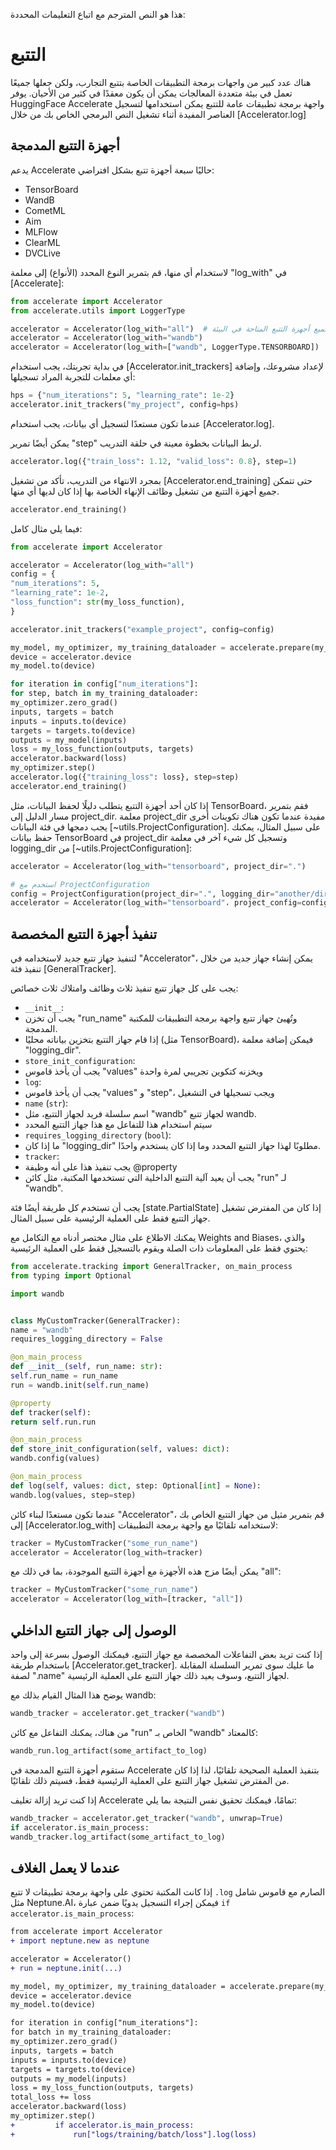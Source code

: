 هذا هو النص المترجم مع اتباع التعليمات المحددة: 

<!--Copyright 2022 The HuggingFace Team. All rights reserved.
Licensed under the Apache License, Version 2.0 (the "License"); you may not use this file except in compliance with
the License. You may obtain a copy of the License at
http://www.apache.org/licenses/LICENSE-2.0
Unless required by applicable law or agreed to in writing, software distributed under the License is distributed on
an "AS IS" BASIS, WITHOUT WARRANTIES OR CONDITIONS OF ANY KIND, either express or implied. See the License for the
specific language governing permissions and limitations under the License.
⚠️ Note that this file is in Markdown but contain specific syntax for our doc-builder (similar to MDX) that may not be
rendered properly in your Markdown viewer.
-->

# التتبع

هناك عدد كبير من واجهات برمجة التطبيقات الخاصة بتتبع التجارب، ولكن جعلها جميعًا تعمل في بيئة متعددة المعالجات يمكن أن يكون معقدًا في كثير من الأحيان. يوفر HuggingFace Accelerate واجهة برمجة تطبيقات عامة للتتبع يمكن استخدامها لتسجيل العناصر المفيدة أثناء تشغيل النص البرمجي الخاص بك من خلال [Accelerator.log]

## أجهزة التتبع المدمجة

يدعم Accelerate حاليًا سبعة أجهزة تتبع بشكل افتراضي:

- TensorBoard
- WandB
- CometML
- Aim
- MLFlow
- ClearML
- DVCLive

لاستخدام أي منها، قم بتمرير النوع المحدد (الأنواع) إلى معلمة "log_with" في [Accelerate]:

```python
from accelerate import Accelerator
from accelerate.utils import LoggerType

accelerator = Accelerator(log_with="all")  # لجميع أجهزة التتبع المتاحة في البيئة
accelerator = Accelerator(log_with="wandb")
accelerator = Accelerator(log_with=["wandb", LoggerType.TENSORBOARD])
```

في بداية تجربتك، يجب استخدام [Accelerator.init_trackers] لإعداد مشروعك، وإضافة أي معلمات للتجربة المراد تسجيلها:

```python
hps = {"num_iterations": 5, "learning_rate": 1e-2}
accelerator.init_trackers("my_project", config=hps)
```

عندما تكون مستعدًا لتسجيل أي بيانات، يجب استخدام [Accelerator.log].

يمكن أيضًا تمرير "step" لربط البيانات بخطوة معينة في حلقة التدريب.

```python
accelerator.log({"train_loss": 1.12, "valid_loss": 0.8}, step=1)
```

بمجرد الانتهاء من التدريب، تأكد من تشغيل [Accelerator.end_training] حتى تتمكن جميع أجهزة التتبع من تشغيل وظائف الإنهاء الخاصة بها إذا كان لديها أي منها.

```python
accelerator.end_training()
```

فيما يلي مثال كامل:

```python
from accelerate import Accelerator

accelerator = Accelerator(log_with="all")
config = {
"num_iterations": 5,
"learning_rate": 1e-2,
"loss_function": str(my_loss_function),
}

accelerator.init_trackers("example_project", config=config)

my_model, my_optimizer, my_training_dataloader = accelerate.prepare(my_model, my_optimizer, my_training_dataloader)
device = accelerator.device
my_model.to(device)

for iteration in config["num_iterations"]:
for step, batch in my_training_dataloader:
my_optimizer.zero_grad()
inputs, targets = batch
inputs = inputs.to(device)
targets = targets.to(device)
outputs = my_model(inputs)
loss = my_loss_function(outputs, targets)
accelerator.backward(loss)
my_optimizer.step()
accelerator.log({"training_loss": loss}, step=step)
accelerator.end_training()
```

إذا كان أحد أجهزة التتبع يتطلب دليلًا لحفظ البيانات، مثل TensorBoard، فقم بتمرير مسار الدليل إلى project_dir. معلمة project_dir مفيدة عندما تكون هناك تكوينات أخرى يجب دمجها في فئة البيانات [~utils.ProjectConfiguration]. على سبيل المثال، يمكنك حفظ بيانات TensorBoard في project_dir وتسجيل كل شيء آخر في معلمة logging_dir من [~utils.ProjectConfiguration]:

```python
accelerator = Accelerator(log_with="tensorboard", project_dir=".")

# استخدم مع ProjectConfiguration
config = ProjectConfiguration(project_dir=".", logging_dir="another/directory")
accelerator = Accelerator(log_with="tensorboard"، project_config=config)
```

## تنفيذ أجهزة التتبع المخصصة

لتنفيذ جهاز تتبع جديد لاستخدامه في "Accelerator"، يمكن إنشاء جهاز جديد من خلال تنفيذ فئة [GeneralTracker].

يجب على كل جهاز تتبع تنفيذ ثلاث وظائف وامتلاك ثلاث خصائص:

- `__init__`:
- يجب أن تخزن "run_name" وتُهيئ جهاز تتبع واجهة برمجة التطبيقات للمكتبة المدمجة.
- إذا قام جهاز التتبع بتخزين بياناته محليًا (مثل TensorBoard)، فيمكن إضافة معلمة "logging_dir".
- `store_init_configuration`:
- يجب أن يأخذ قاموس "values" ويخزنه كتكوين تجريبي لمرة واحدة
- `log`:
- يجب أن يأخذ قاموس "values" و "step"، ويجب تسجيلها في التشغيل
- `name` (`str`):
- اسم سلسلة فريد لجهاز التتبع، مثل "wandb" لجهاز تتبع wandb.
- سيتم استخدام هذا للتفاعل مع هذا جهاز التتبع المحدد
- `requires_logging_directory` (`bool`):
- ما إذا كان "logging_dir" مطلوبًا لهذا جهاز التتبع المحدد وما إذا كان يستخدم واحدًا.
- `tracker`:
- يجب تنفيذ هذا على أنه وظيفة @property
- يجب أن يعيد آلية التتبع الداخلية التي تستخدمها المكتبة، مثل كائن "run" لـ "wandb".

يجب أن تستخدم كل طريقة أيضًا فئة [state.PartialState] إذا كان من المفترض تشغيل جهاز التتبع فقط على العملية الرئيسية على سبيل المثال.

يمكنك الاطلاع على مثال مختصر أدناه مع التكامل مع Weights and Biases، والذي يحتوي فقط على المعلومات ذات الصلة ويقوم بالتسجيل فقط على العملية الرئيسية:

```python
from accelerate.tracking import GeneralTracker, on_main_process
from typing import Optional

import wandb


class MyCustomTracker(GeneralTracker):
name = "wandb"
requires_logging_directory = False

@on_main_process
def __init__(self, run_name: str):
self.run_name = run_name
run = wandb.init(self.run_name)

@property
def tracker(self):
return self.run.run

@on_main_process
def store_init_configuration(self, values: dict):
wandb.config(values)

@on_main_process
def log(self, values: dict, step: Optional[int] = None):
wandb.log(values, step=step)
```

عندما تكون مستعدًا لبناء كائن "Accelerator"، قم بتمرير مثيل من جهاز التتبع الخاص بك إلى [Accelerator.log_with] لاستخدامه تلقائيًا مع واجهة برمجة التطبيقات:

```python
tracker = MyCustomTracker("some_run_name")
accelerator = Accelerator(log_with=tracker)
```

يمكن أيضًا مزج هذه الأجهزة مع أجهزة التتبع الموجودة، بما في ذلك مع "all":

```python
tracker = MyCustomTracker("some_run_name")
accelerator = Accelerator(log_with=[tracker, "all"])
```

## الوصول إلى جهاز التتبع الداخلي

إذا كنت تريد بعض التفاعلات المخصصة مع جهاز التتبع، فيمكنك الوصول بسرعة إلى واحد باستخدام طريقة [Accelerator.get_tracker]. ما عليك سوى تمرير السلسلة المقابلة لصفة ".name" لجهاز التتبع، وسوف يعيد ذلك جهاز التتبع على العملية الرئيسية.

يوضح هذا المثال القيام بذلك مع wandb:

```python
wandb_tracker = accelerator.get_tracker("wandb")
```

من هناك، يمكنك التفاعل مع كائن "run" الخاص بـ "wandb" كالمعتاد:

```python
wandb_run.log_artifact(some_artifact_to_log)
```

<Tip>
ستقوم أجهزة التتبع المدمجة في Accelerate بتنفيذ العملية الصحيحة تلقائيًا،
لذا إذا كان من المفترض تشغيل جهاز التتبع على العملية الرئيسية فقط، فسيتم ذلك
تلقائيًا.
</Tip>

إذا كنت تريد إزالة تغليف Accelerate تمامًا، فيمكنك
تحقيق نفس النتيجة بما يلي:

```python
wandb_tracker = accelerator.get_tracker("wandb", unwrap=True)
if accelerator.is_main_process:
wandb_tracker.log_artifact(some_artifact_to_log)
```

## عندما لا يعمل الغلاف

إذا كانت المكتبة تحتوي على واجهة برمجة تطبيقات لا تتبع `.log` الصارم مع قاموس شامل مثل Neptune.AI، فيمكن إجراء التسجيل يدويًا ضمن عبارة `if accelerator.is_main_process`:

```diff
from accelerate import Accelerator
+ import neptune.new as neptune

accelerator = Accelerator()
+ run = neptune.init(...)

my_model, my_optimizer, my_training_dataloader = accelerate.prepare(my_model, my_optimizer, my_training_dataloader)
device = accelerator.device
my_model.to(device)

for iteration in config["num_iterations"]:
for batch in my_training_dataloader:
my_optimizer.zero_grad()
inputs, targets = batch
inputs = inputs.to(device)
targets = targets.to(device)
outputs = my_model(inputs)
loss = my_loss_function(outputs, targets)
total_loss += loss
accelerator.backward(loss)
my_optimizer.step()
+         if accelerator.is_main_process:
+             run["logs/training/batch/loss"].log(loss)
```